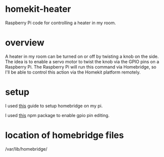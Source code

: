 # homekit-heater
Raspberry Pi code for controlling a heater in my room. 

# overview
A heater in my room can be turned on or off by twisting a knob on the side. The idea is to enable a servo motor to twist the knob via the GPIO pins on a Raspberry Pi. The Raspberry Pi will run this command via Homebridge, so I'll be able to control this action via the Homekit platform remotely. 

# setup
I used [this](https://github.com/nfarina/homebridge/wiki/Install-Homebridge-on-Raspbian) guide to setup homebridge on my pi.

I used [this](https://www.npmjs.com/package/homebridge-gpio-cmd) npm package to enable gpio pin editing.

# location of homebridge files
/var/lib/homebridge/

